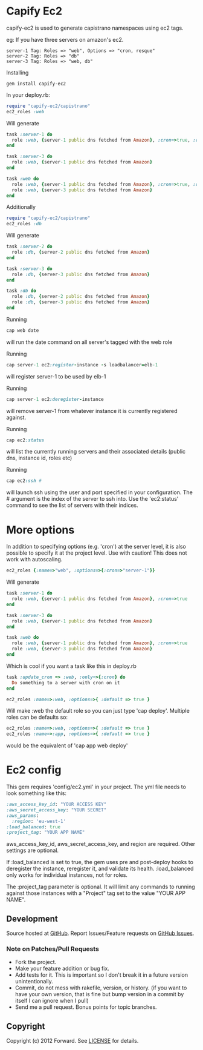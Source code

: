 Capify Ec2
====================================================

capify-ec2 is used to generate capistrano namespaces using ec2 tags.

eg: If you have three servers on amazon's ec2.

    server-1 Tag: Roles => "web", Options => "cron, resque"
    server-2 Tag: Roles => "db"
    server-3 Tag: Roles => "web, db"

Installing

    gem install capify-ec2

In your deploy.rb:

```ruby
require "capify-ec2/capistrano"
ec2_roles :web
```

Will generate

```ruby
task :server-1 do
  role :web, {server-1 public dns fetched from Amazon}, :cron=>true, :resque=>true
end

task :server-3 do
  role :web, {server-1 public dns fetched from Amazon}
end

task :web do
  role :web, {server-1 public dns fetched from Amazon}, :cron=>true, :resque=>true
  role :web, {server-3 public dns fetched from Amazon}
end
```

Additionally

```ruby
require "capify-ec2/capistrano"
ec2_roles :db
```

Will generate

```ruby
task :server-2 do
  role :db, {server-2 public dns fetched from Amazon}
end

task :server-3 do
  role :db, {server-3 public dns fetched from Amazon}
end

task :db do
  role :db, {server-2 public dns fetched from Amazon}
  role :db, {server-3 public dns fetched from Amazon}
end
```

Running

```ruby
cap web date
```

will run the date command on all server's tagged with the web role

Running

```ruby
cap server-1 ec2:register-instance -s loadbalancer=elb-1
```

will register server-1 to be used by elb-1

Running

```ruby
cap server-1 ec2:deregister-instance
```

will remove server-1 from whatever instance it is currently
registered against.

Running

```ruby
cap ec2:status
```

will list the currently running servers and their associated details
(public dns, instance id, roles etc)

Running

```ruby
cap ec2:ssh #
```

will launch ssh using the user and port specified in your configuration.
The # argument is the index of the server to ssh into. Use the 'ec2:status'
command to see the list of servers with their indices.

More options
====================================================

In addition to specifying options (e.g. 'cron') at the server level, it is also possible to specify it at the project level.
Use with caution! This does not work with autoscaling.

```ruby
ec2_roles {:name=>"web", :options=>{:cron=>"server-1"}}
```

Will generate

```ruby
task :server-1 do
  role :web, {server-1 public dns fetched from Amazon}, :cron=>true
end

task :server-3 do
  role :web, {server-1 public dns fetched from Amazon}
end

task :web do
  role :web, {server-1 public dns fetched from Amazon}, :cron=>true
  role :web, {server-3 public dns fetched from Amazon}
end
```

Which is cool if you want a task like this in deploy.rb

```ruby
task :update_cron => :web, :only=>{:cron} do
  Do something to a server with cron on it
end

ec2_roles :name=>:web, :options=>{ :default => true }
```

Will make :web the default role so you can just type 'cap deploy'.
Multiple roles can be defaults so:

```ruby
ec2_roles :name=>:web, :options=>{ :default => true }
ec2_roles :name=>:app, :options=>{ :default => true }
```

would be the equivalent of 'cap app web deploy'

Ec2 config
====================================================

This gem requires 'config/ec2.yml' in your project.
The yml file needs to look something like this:

```ruby
:aws_access_key_id: "YOUR ACCESS KEY"
:aws_secret_access_key: "YOUR SECRET"
:aws_params:
  :region: 'eu-west-1'
:load_balanced: true
:project_tag: "YOUR APP NAME"
```
aws_access_key_id, aws_secret_access_key, and region are required. Other settings are optional.

If :load_balanced is set to true, the gem uses pre and post-deploy
hooks to deregister the instance, reregister it, and validate its
health.
:load_balanced only works for individual instances, not for roles.

The :project_tag parameter is optional. It will limit any commands to
running against those instances with a "Project" tag set to the value
"YOUR APP NAME".

## Development

Source hosted at [GitHub](http://github.com/forward/capify-ec2).
Report Issues/Feature requests on [GitHub Issues](http://github.com/forward/capify-ec2/issues).

### Note on Patches/Pull Requests

 * Fork the project.
 * Make your feature addition or bug fix.
 * Add tests for it. This is important so I don't break it in a
   future version unintentionally.
 * Commit, do not mess with rakefile, version, or history.
   (if you want to have your own version, that is fine but bump version in a commit by itself I can ignore when I pull)
 * Send me a pull request. Bonus points for topic branches.

## Copyright

Copyright (c) 2012 Forward. See [LICENSE](https://github.com/forward/capify-ec2/blob/master/LICENSE) for details.
